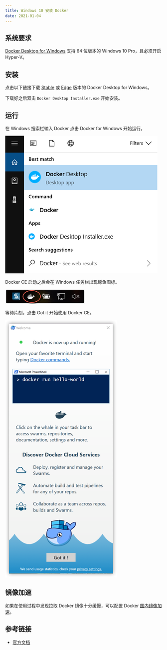 ```yaml
---
title: Windows 10 安装 Docker
date: 2021-01-04
---
```


## 系统要求

[Docker Desktop for Windows](https://docs.docker.com/docker-for-windows/install/) 支持 64 位版本的 Windows 10 Pro，且必须开启 Hyper-V。

## 安装

点击以下链接下载 [Stable](https://download.docker.com/win/stable/Docker%20Desktop%20Installer.exe) 或 [Edge](https://download.docker.com/win/edge/Docker%20Desktop%20Installer.exe) 版本的 Docker Desktop for Windows。

下载好之后双击 `Docker Desktop Installer.exe` 开始安装。

## 运行

在 Windows 搜索栏输入 Docker 点击 Docker for Windows 开始运行。

![](/docker/install-win-docker-app-search.png)

Docker CE 启动之后会在 Windows 任务栏出现鲸鱼图标。

![](/docker/install-win-taskbar-circle.png)

等待片刻，点击 Got it 开始使用 Docker CE。

![](/docker/install-win-success-popup-cloud.png)

## 镜像加速

如果在使用过程中发现拉取 Docker 镜像十分缓慢，可以配置 Docker [国内镜像加速](/docker/install/mirror.md)。

## 参考链接

* [官方文档](https://docs.docker.com/docker-for-windows/install/)
